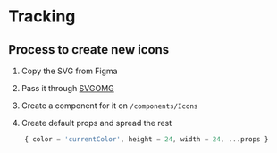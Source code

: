 # Tracking

## Process to create new icons

1. Copy the SVG from Figma

2. Pass it through [SVGOMG]('https://jakearchibald.github.io/svgomg/')

3. Create a component for it on `/components/Icons`

4. Create default props and spread the rest

```js
    { color = 'currentColor', height = 24, width = 24, ...props }
```
